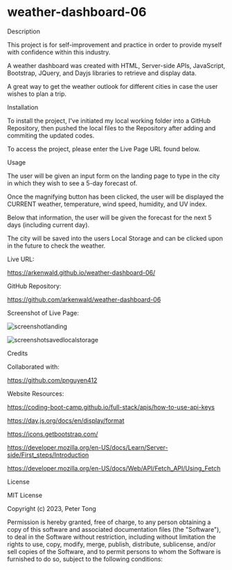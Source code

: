 # weather-dashboard-06

Description

This project is for self-improvement and practice in order to provide myself with confidence within this industry.

A weather dashboard was created with HTML, Server-side APIs, JavaScript, Bootstrap, JQuery, and Dayjs libraries to retrieve and display data.

A great way to get the weather outlook for different cities in case the user wishes to plan a trip.


Installation

To install the project, I've initiated my local working folder into a GitHub Repository, then pushed the local files to the Repository after adding and commiting the updated codes.

To access the project, please enter the Live Page URL found below.


Usage

The user will be given an input form on the landing page to type in the city in which they wish to see a 5-day forecast of.

Once the magnifying button has been clicked, the user will be displayed the CURRENT weather, temperature, wind speed, humidity, and UV index.

Below that information, the user will be given the forecast for the next 5 days (including current day).

The city will be saved into the users Local Storage and can be clicked upon in the future to check the weather.


Live URL:

https://arkenwald.github.io/weather-dashboard-06/

GitHub Repository:

https://github.com/arkenwald/weather-dashboard-06

Screenshot of Live Page:


![screenshotlanding](https://github.com/arkenwald/weather-dashboard-06/assets/149994852/a22e68f6-2e73-41cc-a4a3-317c317b1710)


![screenshotsavedlocalstorage](https://github.com/arkenwald/weather-dashboard-06/assets/149994852/854fd298-a28d-42f3-8e0a-ab6db7d4fb8d)



Credits

Collaborated with:

https://github.com/pnguyen412

Website Resources:

https://coding-boot-camp.github.io/full-stack/apis/how-to-use-api-keys

https://day.js.org/docs/en/display/format

https://icons.getbootstrap.com/

https://developer.mozilla.org/en-US/docs/Learn/Server-side/First_steps/Introduction

https://developer.mozilla.org/en-US/docs/Web/API/Fetch_API/Using_Fetch


License

MIT License

Copyright (c) 2023, Peter Tong

Permission is hereby granted, free of charge, to any person obtaining a copy of this software and associated documentation files (the "Software"), to deal in the Software without restriction, including without limitation the rights to use, copy, modify, merge, publish, distribute, sublicense, and/or sell copies of the Software, and to permit persons to whom the Software is furnished to do so, subject to the following conditions:
